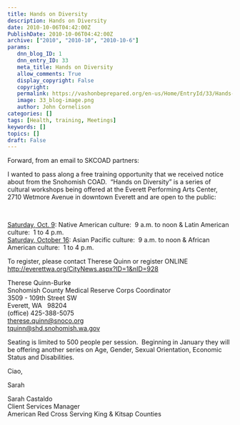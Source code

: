 ```yaml
---
title: Hands on Diversity
description: Hands on Diversity
date: 2010-10-06T04:42:00Z
PublishDate: 2010-10-06T04:42:00Z
archive: ["2010", "2010-10", "2010-10-6"]
params:
   dnn_blog_ID: 1
   dnn_entry_ID: 33
   meta_title: Hands on Diversity
   allow_comments: True
   display_copyright: False
   copyright: 
   permalink: https://vashonbeprepared.org/en-us/Home/EntryId/33/Hands-on-Diversity
   image: 33_blog-image.png
   author: John Cornelison
categories: []
tags: [Health, training, Meetings]
keywords: []
topics: []
draft: False
---
```


<p>Forward, from an email to SKCOAD partners:</p>
<p>I wanted to pass along a free training opportunity that we received notice about from the Snohomish COAD.&#160; “Hands on Diversity” is a series of cultural workshops being offered at the Everett Performing Arts Center, 2710 Wetmore Avenue in downtown Everett and are open to the public:</p>
<p>&#160;</p>
<p><u>Saturday, Oct. 9</u>: Native American culture:&#160; 9 a.m. to noon &amp; Latin American culture:&#160; 1 to 4 p.m. <br />
<u>Saturday, October 16</u>: Asian Pacific culture:&#160; 9 a.m. to noon &amp; African American culture:&#160; 1 to 4 p.m.</p>
<p>To register, please contact Therese Quinn or register ONLINE <a href="http://everettwa.org/CityNews.aspx?ID=1&amp;nID=928">http://everettwa.org/CityNews.aspx?ID=1&amp;nID=928</a></p>
<p>Therese Quinn-Burke <br />
Snohomish County Medical Reserve Corps Coordinator <br />
3509 - 109th Street SW <br />
Everett, WA&#160;&#160; 98204 <br />
(office) 425-388-5075 <br />
<a href="mailto:therese.quinn@snoco.org">therese.quinn@snoco.org</a> <br />
<a href="mailto:tquinn@shd.snohomish.wa.gov">tquinn@shd.snohomish.wa.gov</a></p>
<p>Seating is limited to 500 people per session.&#160; Beginning in January they will be offering another series on Age, Gender, Sexual Orientation, Economic Status and Disabilities.</p>
<p>Ciao,</p>
<p>Sarah</p>
<p>Sarah Castaldo <br />
Client Services Manager <br />
American Red Cross Serving King &amp; Kitsap Counties</p>
